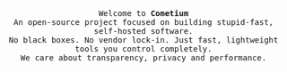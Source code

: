 <p align="center">
  <samp><br>
  Welcome to <b>Cometium</b><br>
  An open-source project focused on building stupid-fast, self-hosted software.<br>
  No black boxes. No vendor lock-in. Just fast, lightweight tools you control completely.<br>
  We care about transparency, privacy and performance.
  <br>
  </samp><br>
</p>
